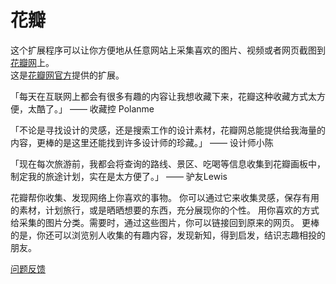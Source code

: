 # 花瓣

这个扩展程序可以让你方便地从任意网站上采集喜欢的图片、视频或者网页截图到[花瓣网](huaban.com)上。    
这是[花瓣网官方](huaban.com)提供的扩展。    

「每天在互联网上都会有很多有趣的内容让我想收藏下来，花瓣这种收藏方式太方便，太酷了。」 —— 收藏控 Polanme

「不论是寻找设计的灵感，还是搜索工作的设计素材，花瓣网总能提供给我海量的内容，更棒的是这里还能找到许多设计师的珍藏。」 —— 设计师小陈

「现在每次旅游前，我都会将查询的路线、景区、吃喝等信息收集到花瓣画板中，制定我的旅途计划，实在是太方便了。」 —— 驴友Lewis

花瓣帮你收集、发现网络上你喜欢的事物。 
你可以通过它来收集灵感，保存有用的素材，计划旅行，或是晒晒想要的东西，充分展现你的个性。
用你喜欢的方式给采集的图片分类。需要时，通过这些图片，你可以链接回到原来的网页。
更棒的是，你还可以浏览别人收集的有趣内容，发现新知，得到启发，结识志趣相投的朋友。

[问题反馈](http://huaban.com/pins/53553)